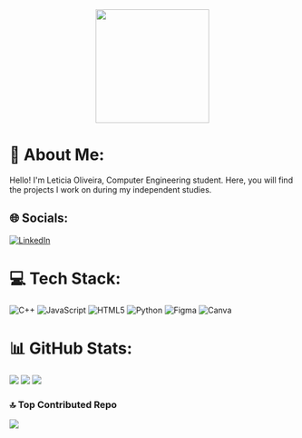 <div align="center">
<img src="https://github.com/user-attachments/assets/c9f1038d-fc64-4bf0-9d0d-10cc1f433aab" width="200px"/>
</div>

# 💫 About Me:
Hello! I'm Leticia Oliveira, Computer Engineering student. Here, you will find the projects I work on during my independent studies.

## 🌐 Socials:
[![LinkedIn](https://img.shields.io/badge/LinkedIn-%230077B5.svg?logo=linkedin&logoColor=white)](https://linkedin.com/in/https://www.linkedin.com/in/leticia-soliveira) 

# 💻 Tech Stack:
![C++](https://cdn.jsdelivr.net/gh/devicons/devicon@latest/icons/cplusplus/cplusplus-plain.svg) ![JavaScript](https://cdn.jsdelivr.net/gh/devicons/devicon@latest/icons/javascript/javascript-original.svg) ![HTML5](https://cdn.jsdelivr.net/gh/devicons/devicon@latest/icons/html5/html5-original.svg) ![Python](https://cdn.jsdelivr.net/gh/devicons/devicon@latest/icons/python/python-original.svg) ![Figma](https://cdn.jsdelivr.net/gh/devicons/devicon@latest/icons/figma/figma-original.svg) ![Canva](https://cdn.jsdelivr.net/gh/devicons/devicon@latest/icons/canva/canva-original.svg)
# 📊 GitHub Stats:
![](https://github-readme-stats.vercel.app/api?username=letfirmo&theme=bear&hide_border=false&include_all_commits=false&count_private=false)
![](https://github-readme-streak-stats.herokuapp.com/?user=letfirmo&theme=bear&hide_border=false)
![](https://github-readme-stats.vercel.app/api/top-langs/?username=letfirmo&theme=bear&hide_border=false&include_all_commits=false&count_private=false&layout=compact)

### 🔝 Top Contributed Repo
![](https://github-contributor-stats.vercel.app/api?username=letfirmo&limit=5&theme=radical&combine_all_yearly_contributions=true)

<!-- Proudly created with GPRM ( https://gprm.itsvg.in ) -->
